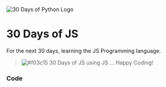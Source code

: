![30 Days of Python Logo](https://tfrommen.de/wp-content/uploads/javascript30-hero-1280x480.jpg)
# 30 Days of JS

For the next 30 days, learning the JS Programming language.

> ![#f03c15](https://tfrommen.de/wp-content/uploads/javascript30-hero-1280x480.jpg) 30 Days of JS using JS ... Happy Coding!



### Code

